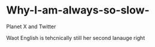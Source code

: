 # Why-I-am-always-so-slow-

Planet X and Twitter

Waot English is tehcnically still her second lanauge right
